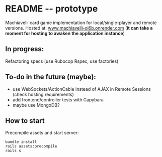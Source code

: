 # README -- prototype
Machiavelli card game implementation for local/single-player and remote versions. 
Hosted at: www.machiavelli-oi6b.onrender.com (**it can take a moment for hosting to awaken the application instance**)

## In progress:
Refactoring specs (use Rubocop Rspec, use factories)

## To-do in the future (maybe):
* use WebSockets/ActionCable instead of AJAX in Remote Sessions (check hosting requirements)
* add frontend/controller tests with Capybara
* maybe use MongoDB?

## How to start
Precompile assets and start server:
```
bundle install
rails assets:precompile
rails s
```